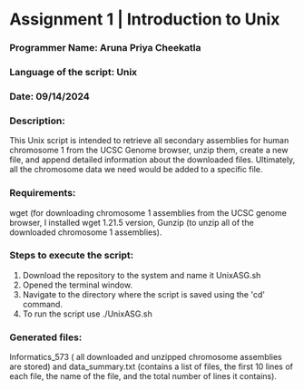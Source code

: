 # **Assignment 1 | Introduction to Unix**

### **Programmer Name: Aruna Priya Cheekatla**

### **Language of the script: Unix**

### Date: 09/14/2024

### **Description:** 
This Unix script is intended to retrieve all secondary assemblies for human chromosome 1 from the UCSC Genome browser, unzip them, create a new file, and append detailed information about the downloaded files. Ultimately, all the chromosome data we need would be added to a specific file. 

### **Requirements:** 
wget (for downloading chromosome 1 assemblies from the UCSC genome browser, I installed wget 1.21.5 version, Gunzip (to unzip all of the downloaded chromosome 1 assemblies).

### **Steps to execute the script:** 
1. Download the repository to the system and name it UnixASG.sh
2. Opened the terminal window.
3. Navigate to the directory where the script is saved using the 'cd' command.
4. To run the script use ./UnixASG.sh
   
### **Generated files:**
Informatics_573 ( all downloaded and unzipped chromosome assemblies are stored) and data_summary.txt (contains a list of files, the first 10 lines of each file, the name of the file, and the total number of lines it contains). 

